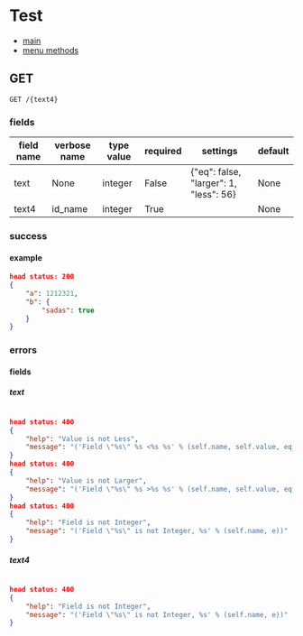 # Test
* [main](/docs/main.md)
* [menu methods](/docs/menu.md)

## GET
```
GET /{text4}
```
### fields
field name | verbose name | type value | required | settings | default
---------- | ------------ | ---------- | -------- | -------- | -------
text | None | integer | False | {"eq": false, "larger": 1, "less": 56} | None
text4 | id_name | integer | True |  | None
### success
#### example
```json
head status: 200
{
    "a": 1212321,
    "b": {
        "sadas": true
    }
}
```
### errors
#### fields
##### text 
```json

head status: 400
{
    "help": "Value is not Less",
    "message": "('Field \"%s\" %s <%s %s' % (self.name, self.value, eq, self.less))"
}
head status: 400
{
    "help": "Value is not Larger",
    "message": "('Field \"%s\" %s >%s %s' % (self.name, self.value, eq, self.larger))"
}
head status: 400
{
    "help": "Field is not Integer",
    "message": "('Field \"%s\" is not Integer, %s' % (self.name, e))"
}
```
##### text4 
```json

head status: 400
{
    "help": "Field is not Integer",
    "message": "('Field \"%s\" is not Integer, %s' % (self.name, e))"
}
```